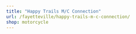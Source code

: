 ```yaml
---
title: "Happy Trails M/C Connection"
url: /fayetteville/happy-trails-m-c-connection/
shop: motorcycle
---
```

